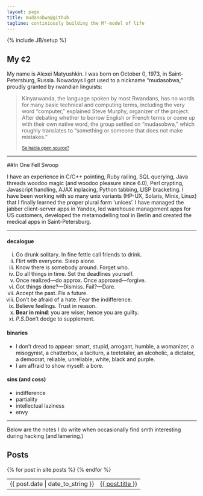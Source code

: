 ```yaml
---
layout: page
title: mudasobwa@github
tagline: continiously building the M³-model of life
---
```

{% include JB/setup %}

## My ¢2

My name is Alexei Matyushkin. I was born on October 0, 1973, in Saint-Petersburg, Russia. Nowadays I got used to a nickname “mudasobwa,” proudly granted by rwandian linguists:

<blockquote><p>Kinyarwanda, the language spoken by most Rwandans, has no words for many basic technical and computing terms, including the very word “computer,” explained Steve Murphy, organizer of the project. After debating whether to borrow English or French terms or come up with their own native word, the group settled on “mudasobwa,” which roughly translates to “something or someone that does not make mistakes.”</p>
<small><a href="http://news.com.com/2100-7344_3-5159179.html?part=rss&amp;tag=feed&amp;subj=news">Se habla open source?</a></small></blockquote>

----
##In One Fell Swoop

I have an experience in C/C++ pointing, Ruby railing, SQL querying, Java threads woodoo magic (and woodoo pleasure since 6.0), Perl crypting, Javascript handling, AJAX inplacing, Python tabbing, LISP bracketing. I have been working with so many unix variants (HP-UX, Solaris, Minix, Linux) that I finally learned the proper plural form ‘unices’. I have managed the jabber client-server apps in Yandex, led warehouse management apps for US customers, developed the metamodelling tool in Berlin and created the medical apps in Saint-Petersburg.

----
<div class="row">
  <div class="span6">
  <h4 class="smallcaps">decalogue</h4>
  <ol type="i">
  <li>Go drunk solitary. In fine fettle call friends to drink.</li>
  <li>Flirt with everyone. Sleep alone.</li>
  <li>Know there is somebody around. Forget who.</li>
  <li>Do all things in time. Set the deadlines yourself.</li>
  <li>Once realized—do approx. Once approxed—forgive.</li>
  <li>Got things done?—Dismiss. Fail?—Dare.</li>
  <li>Accept the past. Fix a future.</li>
  <li>Don’t be afraid of a hate. Fear the indifference.</li>
  <li>Believe feelings. Trust in reason.</li>
  <li><b>Bear in mind</b>: you are wiser, hence you are guilty.</li>
  <li><em>P.S.</em>Don’t dodge to supplement.</li></ol>
  </div>
  <div class="span6">
  <h4 class="smallcaps">binaries</h4>
  <ul>
  <li>I don’t dread to appear: smart, stupid, arrogant, humble, a womanizer, a misogynist, a chatterbox, a taciturn, a teetotaler, an alcoholic, a dictator, a democrat, reliable, unreliable, white, black and purple.</li>
  <li>I am affraid to show myself: a bore.</li></ul>
  <h4 class="smallcaps">sins (and coss)</h4>
  <ul>
  <li>indifference</li>
  <li>partiality</li>
  <li>intellectual laziness</li>
  <li>envy</li></ul>
  </div>
</div>

----
Below are the notes I do write when occasionally find smth interesting during hacking (and lamering.)

## Posts

<table class="table table-striped table-condensed table-bordered">
  {% for post in site.posts %}
    <tr><td>{{ post.date | date_to_string }}</td><td><a href="{{ BASE_PATH }}{{ post.url }}">{{ post.title }}</a></td></tr>
  {% endfor %}
</table>

